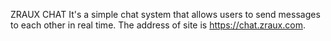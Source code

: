 ZRAUX CHAT
It's a simple chat system that allows users to send messages to each other in real time.
The address of site is https://chat.zraux.com.
